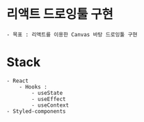 # 리액트 드로잉툴 구현
    - 목표 : 리액트를 이용한 Canvas 바탕 드로잉툴 구현

# Stack

    - React
        - Hooks :
            - useState
            - useEffect
            - useContext
    - Styled-components
